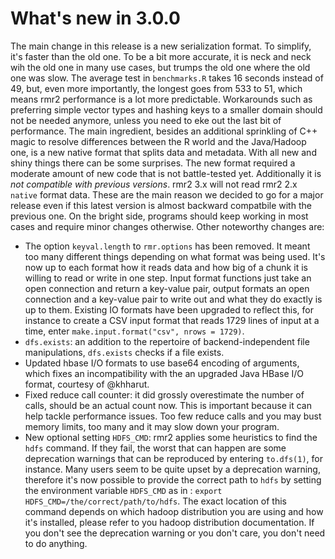 # What's new in 3.0.0

The main change in this release is a new serialization format. To simplify, it's faster than the old one. To be a bit more accurate, it is neck and neck wih the old one in many use cases, but trumps the old one where the old one was slow. The average test in `benchmarks.R` takes 16 seconds instead of 49, but, even more importantly, the longest goes from 533 to 51, which means rmr2 performance is a lot more predictable. Workarounds such as preferring simple vector types and hashing keys to a smaller domain should not be needed anymore, unless you need to eke out the last bit of performance. The main ingredient, besides an additional sprinkling of C++ magic to resolve differences between the R world and the Java/Hadoop one, is a new native format that splits data and metadata. With all new and shiny things there can be some surprises. The new format required a moderate amount of new code that is not battle-tested yet. Additionally it is *not compatible with previous versions*. rmr2 3.x will not read rmr2 2.x `native` format data. These are the main reason we decided to go for a major release even if this latest version is almost backward compatbile with the previous one. On the bright side, programs should keep working in most cases and require minor changes otherwise. Other noteworthy changes are: 

* The option `keyval.length` to `rmr.options` has been removed. It meant too many different things depending on what format was being used. It's now up to each format how it reads data and how big of a chunk it is willing to read or write in one step. Input format functions just take an open connection and return a key-value pair, output formats an open connection and a key-value pair to write out and what they do exactly is up to them. Existing IO formats have been upgraded to reflect this, for instance to create a CSV input format that reads 1729 lines of input at a time, enter `make.input.format("csv", nrows = 1729)`. 
* `dfs.exists`: an addition to the repertoire of backend-independent file manipulations, `dfs.exists` checks if a file exists.
* Updated hbase I/O formats to use base64 encoding of arguments, which fixes an incompatibility with the an upgraded Java HBase I/O format, courtesy of @khharut.
* Fixed reduce call counter: it did grossly overestimate the number of calls, should be an actual count now. This is important because it can help tackle performance issues. Too few reduce calls and you may bust memory limits, too many and it may slow down your program.
* New optional setting `HDFS_CMD`: rmr2 applies some heuristics to find the `hdfs` command. If they fail, the worst that can happen are some deprecation warnings that can be reproduced by entering `to.dfs(1)`, for instance. Many users seem to be quite upset by a deprecation warning, therefore it's now possible to provide the correct path to `hdfs` by setting the environment variable `HDFS_CMD` as in : `export HDFS_CMD=/the/correct/path/to/hdfs`. The exact location of this command depends on which hadoop distribution you are using and how it's installed, please refer to you hadoop distribution documentation. If you don't see the deprecation warning or you don't care, you don't need to do anything.
